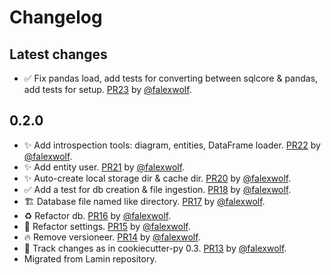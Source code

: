 # Changelog

## Latest changes

- :white_check_mark: Fix pandas load, add tests for converting between sqlcore & pandas, add tests for setup. [PR23](https://github.com/laminlabs/lamindb/pull/23) by [@falexwolf](https://github.com/falexwolf).

## 0.2.0

- :sparkles: Add introspection tools: diagram, entities, DataFrame loader. [PR22](https://github.com/laminlabs/lamindb/pull/22) by [@falexwolf](https://github.com/falexwolf).
- ✨ Add entity user. [PR21](https://github.com/laminlabs/lamindb/pull/21) by [@falexwolf](https://github.com/falexwolf).
- :sparkles: Auto-create local storage dir & cache dir. [PR20](https://github.com/laminlabs/lamindb/pull/20) by [@falexwolf](https://github.com/falexwolf).
- :white_check_mark: Add a test for db creation & file ingestion. [PR18](https://github.com/laminlabs/lamindb/pull/18) by [@falexwolf](https://github.com/falexwolf).
- :building_construction: Database file named like directory. [PR17](https://github.com/laminlabs/lamindb/pull/17) by [@falexwolf](https://github.com/falexwolf).
- :recycle: Refactor db. [PR16](https://github.com/laminlabs/lamindb/pull/16) by [@falexwolf](https://github.com/falexwolf).
- 🔧 Refactor settings. [PR15](https://github.com/laminlabs/lamindb/pull/15) by [@falexwolf](https://github.com/falexwolf).
- :fire: Remove versioneer. [PR14](https://github.com/laminlabs/lamindb/pull/14) by [@falexwolf](https://github.com/falexwolf).
- 👷 Track changes as in cookiecutter-py 0.3. [PR13](https://github.com/laminlabs/lamindb/pull/13) by [@falexwolf](https://github.com/falexwolf).
- Migrated from Lamin repository.
